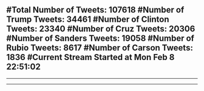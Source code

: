 #Total Number of Tweets: 107618 
#Number of Trump Tweets: 34461
#Number of Clinton Tweets: 23340
#Number of Cruz Tweets: 20306
#Number of Sanders Tweets: 19058
#Number of Rubio Tweets: 8617
#Number of Carson Tweets: 1836
#Current Stream Started at Mon Feb  8 22:51:02
---
---
---
